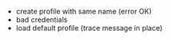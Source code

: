 - create profile with same name (error OK)
- bad credentials
- load default profile (trace message in place)
